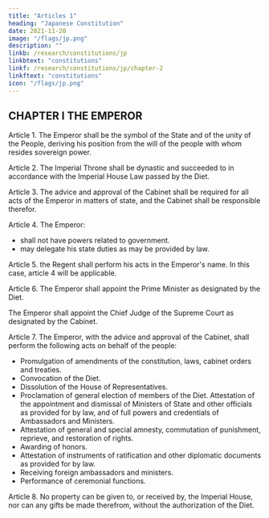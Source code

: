 ```yaml
---
title: "Articles 1"
heading: "Japanese Constitution"
date: 2021-11-20
image: "/flags/jp.png"
description: ""
linkb: /research/constitutions/jp
linkbtext: "constitutions"
linkf: /research/constitutions/jp/chapter-2
linkftext: "constitutions"
icon: "/flags/jp.png"
---
```


<!-- THE CONSTITUTION OF JAPAN Promulgated on November 3, 1946 Came into effect on May 3, 1947  -->

<!-- We, the Japanese people, acting through our duly elected representatives in the National Diet, determined that we shall secure for ourselves and our posterity the fruits of peaceful cooperation with all nations and the blessings of liberty throughout this land, and resolved that never again shall we be visited with the horrors of war through the action of government, do proclaim that sovereign power resides with the people and do firmly establish this Constitution. Government is a sacred trust of the people, the authority for which is derived from the people, the powers of which are exercised by the representatives of the people, and the benefits of which are enjoyed by the people. This is a universal principle of mankind upon which this Constitution is founded. We reject and revoke all constitutions, laws, ordinances, and rescripts in conflict herewith. We, the Japanese people, desire peace for all time and are deeply conscious of the high ideals controlling human relationship, and we have determined to preserve our security and existence, trusting in the justice and faith of the peace-loving peoples of the world. We desire to occupy an honored place in an international society striving for the preservation of peace, and the banishment of tyranny and slavery, oppression and intolerance for all time from the earth. We recognize that all peoples of the world have the right to live in peace, free from fear and want. We believe that no nation is responsible to itself alone, but that laws of political morality are universal; and that obedience to such laws is incumbent upon all nations who would sustain their own sovereignty and justify their sovereign relationship with other nations. We, the Japanese people, pledge our national honor to accomplish these high ideals and purposes with all our resources.  -->


## CHAPTER I THE EMPEROR 

Article 1. The Emperor shall be the symbol of the State and of the unity of the People, deriving his position from the will of the people with whom resides sovereign power. 

Article 2. The Imperial Throne shall be dynastic and succeeded to in accordance with the Imperial House Law passed by the Diet. 

Article 3. The advice and approval of the Cabinet shall be required for all acts of the Emperor in matters of state, and the Cabinet shall be responsible therefor. 

Article 4. The Emperor:
-  shall <!-- perform only such acts in matters of state as are provided for in this Constitution and he shall --> not have powers related to government. 
- may delegate his state duties as may be provided by law.

Article 5. <!-- When, in accordance with the Imperial House Law, a Regency is established, --> the Regent shall perform his acts <!-- in matters of state --> in the Emperor's name. In this case, article 4 will be applicable. 

Article 6. The Emperor shall appoint the Prime Minister as designated by the Diet. 

The Emperor shall appoint the Chief Judge of the Supreme Court as designated by the Cabinet. 

Article 7. The Emperor, with the advice and approval of the Cabinet, shall perform the following acts on behalf of the people: 
- Promulgation of amendments of the constitution, laws, cabinet orders and treaties. 
- Convocation of the Diet. 
- Dissolution of the House of Representatives. 
- Proclamation of general election of members of the Diet. Attestation of the appointment and dismissal of Ministers of State and other officials as provided for by law, and of full powers and credentials of Ambassadors and Ministers. 
- Attestation of general and special amnesty, commutation of punishment, reprieve, and restoration of rights. 
- Awarding of honors.
- Attestation of instruments of ratification and other diplomatic documents as provided for by law. 
- Receiving foreign ambassadors and ministers. 
- Performance of ceremonial functions. 

Article 8. No property can be given to, or received by, the Imperial House, nor can any gifts be made therefrom, without the authorization of the Diet. 
